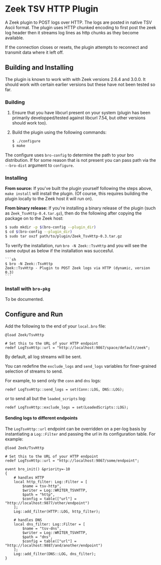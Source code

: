 # Zeek TSV HTTP Plugin

A Zeek plugin to POST logs over HTTP. The logs are posted in native
TSV Ascii format. The plugin uses HTTP chunked encoding to first post
the zeek log header then it streams log lines as http chunks as they
become available.

If the connection closes or resets, the plugin attempts to reconnect
and transmit data where it left off.


## Building and Installing

The plugin is known to work with with Zeek versions 2.6.4 and
3.0.0. It should work with certain earlier versions but these have not
been tested so far.

### Building


1. Ensure that you have libcurl present on your system (plugin has
been primarily developped/tested against libcurl 7.54, but other
versions should work too).

1. Build the plugin using the following commands:

    ```sh
    $ ./configure
    $ make
    ```

The configure uses `bro-config` to determine the path to your bro
distribution. If for some reason that is not present you can pass path
via the `--bro-dist` argument to `configure`.


### Installing

**From source:** If you've built the plugin yourself following the steps above, `make
install` will install the plugin. (Of course, this requires building
the plugin locally to the Zeek host it will run on).


**From binary release:** If you're installing a binary release of the plugin (such as
`Zeek_TsvHttp-0.4.tar.gz`), then do the following after copying the
package on to the Zeek host:

```sh
$ sudo mkdir -p $(bro-config --plugin_dir)
$ cd $(bro-config --plugin_dir)
$ sudo tar oxzf path/to/plugin/Zeek_TsvHttp-0.3.tar.gz
```


To verify the installation, run `bro -N Zeek::TsvHttp` and you will
see the same output as below if the installation was succesful.

    ```sh
    $ bro -N Zeek::TsvHttp
    Zeek::TsvHttp - Plugin to POST Zeek logs via HTTP (dynamic, version 0.3)
    ```

### Install with `bro-pkg`

To be documented.


## Configure and Run



Add the following to the end of your `local.bro` file:

```
@load Zeek/TsvHttp

# Set this to the URL of your HTTP endpoint
redef LogTsvHttp::url = "http://localhost:9867/space/default/zeek";
```

By default, all log streams will be sent.

You can redefine the `exclude_logs` and `send_logs` variables
for finer-grained selection of streams to send.

For example, to send only the `conn` and `dns` logs:


```
redef LogTsvHttp::send_logs = set(Conn::LOG, DNS::LOG);
```


or to send all but the `loaded_scripts` log:
```
redef LogTsvHttp::exclude_logs = set(LoadedScripts::LOG);
```

#### Sending logs to different endpoints

The `LogTsvHttp::url` endpoint can be overridden on a per-log basis
by instantiating a `Log::Filter` and passing the url in its
configuration table. For example:

```
@load Zeek/TsvHttp

# Set this to the URL of your HTTP endpoint
redef LogTsvHttp::url = "http://localhost:9867/some/endpoint";

event bro_init() &priority=-10
{
    # handles HTTP
    local http_filter: Log::Filter = [
        $name = tsv-http",
        $writer = Log::WRITER_TSVHTTP,
        $path = "http",
        $config = table(["url"] = "http://localhost:9877/other/endpoint")
    ];
    Log::add_filter(HTTP::LOG, http_filter);

    # handles DNS
    local dns_filter: Log::Filter = [
        $name = "tsv-dns",
        $writer = Log::WRITER_TSVHTTP,
        $path = "dns",
        $config = table(["url"] = "http://localhost:9887/and/another/endpoint")
    ];
    Log::add_filter(DNS::LOG, dns_filter);
}
```
